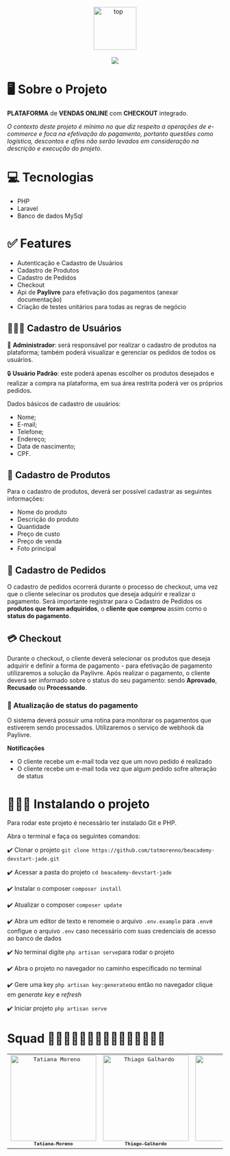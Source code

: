 <p align="center">
   <img alt="top" src="https://ik.imagekit.io/tatmorenno/paylivre_2_lt4Dw-2.png?ik-sdk-version=javascript-1.4.3&updatedAt=1659477671216" height="100" weight="300"/><br><br>
   <img src="https://ik.imagekit.io/tatmorenno/Captura_de_Tela_2022-08-02_a%CC%80s_18.48.05_-1htspY8C.png?ik-sdk-version=javascript-1.4.3&updatedAt=1659476934266"/>
</p>

# 🖥 Sobre o Projeto

**PLATAFORMA** de **VENDAS ONLINE** com **CHECKOUT** integrado.

*O contexto deste projeto é mínimo no que diz respeito a operações de e-commerce e foca na efetivação do pagamento, portanto questões como logística, descontos e afins não serão levados em consideração na descrição e execução do projeto.*


# 💻 Tecnologias

- PHP
- Laravel
- Banco de dados MySql

# ✅ Features

- Autenticação e Cadastro de Usuários
- Cadastro de Produtos
- Cadastro de Pedidos
- Checkout
- Api de **Paylivre** para efetivação dos pagamentos (anexar documentação)
- Criação de testes unitários para todas as regras de negócio

## 👩🏻‍💻 Cadastro de Usuários

🔐 **Administrador**: será responsável por realizar o cadastro de produtos na plataforma; também poderá visualizar e gerenciar os pedidos de todos os usuários.

🔒 **Usuário Padrão**: este poderá apenas escolher os produtos desejados e realizar a compra na plataforma, em sua área restrita poderá ver os próprios pedidos.

Dados básicos de cadastro de usuários:

- Nome;
- E-mail;
- Telefone;
- Endereço;
- Data de nascimento;
- CPF.

## 📱 Cadastro de Produtos

Para o cadastro de produtos, deverá ser possível cadastrar as seguintes informações:

- Nome do produto
- Descrição do produto
- Quantidade
- Preço de custo
- Preço de venda
- Foto principal

## 🛒 Cadastro de Pedidos

O cadastro de pedidos ocorrerá durante o processo de checkout, uma vez que o cliente selecinar os produtos que deseja adquirir e realizar o pagamento. Será importante registrar para o Cadastro de Pedidos os **produtos que foram adquiridos**, o **cliente que comprou** assim como o **status do pagamento**.

## 💳 Checkout

Durante o checkout, o cliente deverá selecionar os produtos que deseja adquirir e definir a forma de pagamento - para efetivação de pagamento utilizaremos a solução da Paylivre. Após realizar o pagamento, o cliente deverá ser informado sobre o status do seu pagamento: sendo **Aprovado**, **Recusado** ou **Processando**.

### 🧾 Atualização de status do pagamento

O sistema deverá possuir uma rotina para monitorar os pagamentos que estiverem sendo processados. Utilizaremos o serviço de webhook da Paylivre.

**Notificações**

- O cliente recebe um e-mail toda vez que um novo pedido é realizado
- O cliente recebe um e-mail toda vez que algum pedido sofre alteração de status

# 🧑🏻‍💻 Instalando o projeto

Para rodar este projeto é necessário ter instalado Git e PHP.

Abra o terminal e faça os seguintes comandos:

:heavy_check_mark: Clonar o projeto
```git clone https://github.com/tatmorenno/beacademy-devstart-jade.git```

:heavy_check_mark: Acessar a pasta do projeto
```cd beacademy-devstart-jade```

:heavy_check_mark: Instalar o composer
```composer install```

:heavy_check_mark: Atualizar o composer
```composer update```

:heavy_check_mark: Abra um editor de texto e renomeie o arquivo ```.env.example``` para ```.env```e configue o arquivo ```.env``` caso necessário com suas credenciais de acesso ao banco de dados

:heavy_check_mark: No terminal digite ```php artisan serve```para rodar o projeto

:heavy_check_mark: Abra o projeto no navegador no caminho especificado no terminal

:heavy_check_mark: Gere uma key
```php artisan key:generate```ou então no navegador clique em *generate key* e *refresh*

:heavy_check_mark: Iniciar projeto
```php artisan serve```

# Squad 👩🏻‍💻🧑🏻‍💻👨🏻‍💻👨🏻‍💻🧑🏻‍💻

<table>
  <tr>
    <td align="center">
      <a href="https://github.com/tatmorenno">
           <kbd>
            <img src="https://github.com/tatmorenno.png" width="200px;" alt="Tatiana Moreno"/>
          </kbd>
        <br>
        <sub>
            <kbd>
          <b>Tatiana Moreno</b>
            </kbd>
        </sub>
      </a>
    </td>
    <td align="center">
      <a href="https://github.com/ThiagoGalhardo">
        <kbd>
            <img src="https://github.com/thiagogalhardo.png" width="200px;" alt="Thiago Galhardo"/>
        </kbd>
        <br>
        <sub>
            <kbd>
             <b>Thiago Galhardo</br>
            </kbd>
        </sub>
      </a>
    </td>
    <td align="center">
      <a href="https://github.com/fabinho-oc">
        <kbd>
            <img src="https://github.com/fabinho-oc.png" width="200px;" alt="Fabio Costa"/>
        </kbd>
        <br>
        <sub>
         <kbd>
            <b>Fabio Costa</b>
          </kbd>
        </sub>
      </a>
    </td>
    <td align="center">
      <a href="https://github.com/MBCapello">
        <kbd>
            <img src="https://github.com/MBCapello.png" width="200px;" alt="Marcelo Capello"/>
        </kbd>
        <br>
        <sub>
            <kbd>
                <b>Marcelo Capello</b>
             </kbd>
        </sub>
      </a>
    </td>
        <td align="center">
      <a href="https://github.com/djaircode">
        <kbd>
            <img src="https://github.com/djaircode.png" width="200px;" alt="Djair Web"/>
        </kbd>
        <br>
        <sub>
         <kbd>
          <b>Djair</b>
         </kbd>
        </sub>
      </a>
    </td>
  </tr>
</table>

